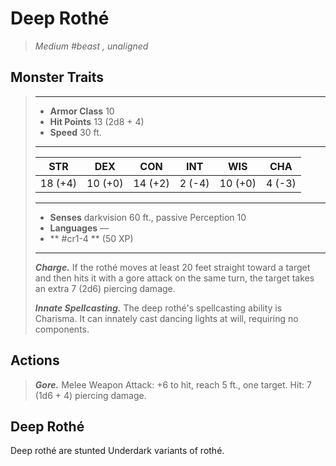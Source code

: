 # Deep Rothé
>*Medium #beast , unaligned*
## Monster Traits
>___
>- **Armor Class** 10
>- **Hit Points** 13 (2d8 + 4)
>- **Speed** 30 ft.
>___
>|STR|DEX|CON|INT|WIS|CHA|
>|:---:|:---:|:---:|:---:|:---:|:---:|
>|18 (+4)|10 (+0)|14 (+2)|2 (-4)|10 (+0)|4 (-3)|
>___
>- **Senses** darkvision 60 ft., passive Perception 10
>- **Languages** —
>- ** #cr1-4 ** (50 XP)
>___
>***Charge.*** If the rothé moves at least 20 feet straight toward a target and then hits it with a gore attack on the same turn, the target takes an extra 7 (2d6) piercing damage.  
>
>***Innate Spellcasting.*** The deep rothé's spellcasting ability is Charisma. It can innately cast dancing lights at will, requiring no components.  
>
>
## Actions
>***Gore.*** Melee Weapon Attack: +6 to hit, reach 5 ft., one target. Hit: 7 (1d6 + 4) piercing damage.
## Deep Rothé
Deep rothé are stunted Underdark variants of rothé.